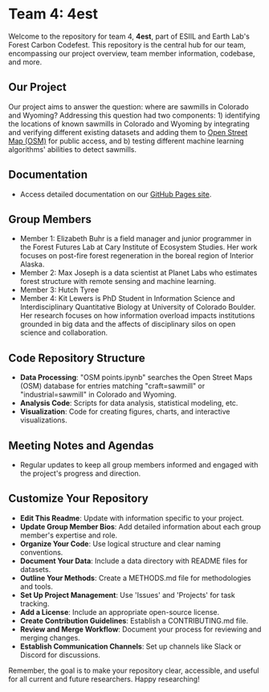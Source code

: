 # Team 4: 4est

Welcome to the repository for team 4, **4est**, part of ESIIL and Earth Lab's Forest Carbon Codefest. This repository is the central hub for our team, encompassing our project overview, team member information, codebase, and more.

## Our Project
Our project aims to answer the question: where are sawmills in Colorado and Wyoming? Addressing this question had two components: 1) identifying the locations of known sawmills in Colorado and Wyoming by integrating and verifying different existing datasets and adding them to [Open Street Map (OSM)](https://taginfo.openstreetmap.org/tags/craft=sawmill#map) for public access, and b) testing different machine learning algorithms' abilities to detect sawmills. 

## Documentation
- Access detailed documentation on our [GitHub Pages site](https://cu-esiil.github.io/FCC24_Group_4/).


## Group Members
- Member 1: Elizabeth Buhr is a field manager and junior programmer in the Forest Futures Lab at Cary Institute of Ecosystem Studies. Her work focuses on post-fire forest regeneration in the boreal region of Interior Alaska.
- Member 2: Max Joseph is a data scientist at Planet Labs who estimates forest structure with remote sensing and machine learning. 
- Member 3: Hutch Tyree
- Member 4: Kit Lewers is PhD Student in Information Science and Interdisciplinary Quantitative Biology at University of Colorado Boulder. Her research focuses on how information overload impacts institutions grounded in big data and the affects of disciplinary silos on open science and collaboration.

## Code Repository Structure
- **Data Processing**: "OSM points.ipynb" searches the Open Street Maps (OSM) database for entries matching "craft=sawmill" or "industrial=sawmill" in Colorado and Wyoming.
- **Analysis Code**: Scripts for data analysis, statistical modeling, etc.
- **Visualization**: Code for creating figures, charts, and interactive visualizations.

## Meeting Notes and Agendas
- Regular updates to keep all group members informed and engaged with the project's progress and direction.

## Customize Your Repository
- **Edit This Readme**: Update with information specific to your project.
- **Update Group Member Bios**: Add detailed information about each group member's expertise and role.
- **Organize Your Code**: Use logical structure and clear naming conventions.
- **Document Your Data**: Include a data directory with README files for datasets.
- **Outline Your Methods**: Create a METHODS.md file for methodologies and tools.
- **Set Up Project Management**: Use 'Issues' and 'Projects' for task tracking.
- **Add a License**: Include an appropriate open-source license.
- **Create Contribution Guidelines**: Establish a CONTRIBUTING.md file.
- **Review and Merge Workflow**: Document your process for reviewing and merging changes.
- **Establish Communication Channels**: Set up channels like Slack or Discord for discussions.

Remember, the goal is to make your repository clear, accessible, and useful for all current and future researchers. Happy researching!
